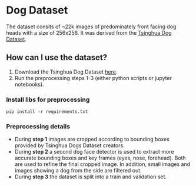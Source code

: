 # Dog Dataset
The dataset consits of ~22k images of predominately front facing dog heads with a size of 256x256. It was derived from the [Tsinghua Dog Dataset](https://cg.cs.tsinghua.edu.cn/ThuDogs/).

## How can I use the dataset?
1. Download the Tsinghua Dog Dataset [here](https://cg.cs.tsinghua.edu.cn/ThuDogs/).
2. Run the preprocessing steps 1-3 (either python scripts or jupyter notebooks).

### Install libs for preprocessing
`pip install -r requirements.txt`


### Preprocessing details
- During **step 1** images are cropped according to bounding boxes provided by Tsinghua Dogs Dataset creators.
- During **step 2** a second dog face detector is used to extract more accurate bounding boxes and key frames (eyes, nose, forehead). Both are used to refine the final cropped image. In addition, small images and images showing a dog from the side are filtered out.
- During **step 3** the dataset is split into a train and validation set.
